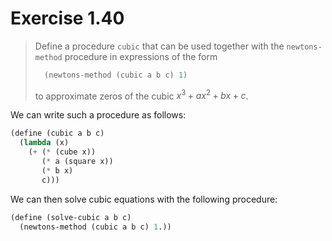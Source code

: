 # Exercise 1.40

> Define a procedure `cubic` that can be used together with the `newtons-method` procedure in expressions of the form
> ```scheme
>   (newtons-method (cubic a b c) 1)
> ```
> to approximate zeros of the cubic $x^3 + ax^2 + bx + c$.



We can write such a procedure as follows:
```scheme
(define (cubic a b c)
  (lambda (x)
    (+ (* (cube x))
       (* a (square x))
       (* b x)
       c)))
```
We can then solve cubic equations with the following procedure:
```scheme
(define (solve-cubic a b c)
  (newtons-method (cubic a b c) 1.))
```
